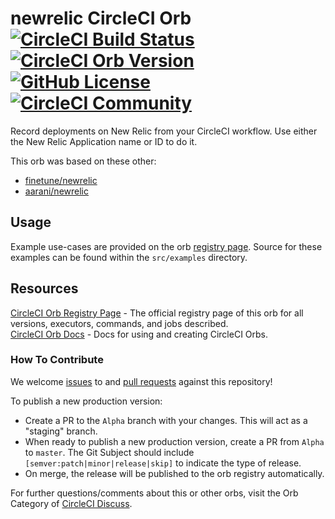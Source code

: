 # newrelic CircleCI Orb [![CircleCI Build Status](https://circleci.com/gh/moraesdam/circleci-newrelic.svg?style=shield "CircleCI Build Status")](https://circleci.com/gh/moraesdam/circleci-newrelic) [![CircleCI Orb Version](https://img.shields.io/badge/endpoint.svg?url=https://badges.circleci.io/orb/moraesdam/newrelic)](https://circleci.com/orbs/registry/orb/moraesdam/newrelic) [![GitHub License](https://img.shields.io/badge/license-MIT-lightgrey.svg)](https://raw.githubusercontent.com/moraesdam/circleci-newrelic/master/LICENSE) [![CircleCI Community](https://img.shields.io/badge/community-CircleCI%20Discuss-343434.svg)](https://discuss.circleci.com/c/ecosystem/orbs)

Record deployments on New Relic from your CircleCI workflow.
Use either the New Relic Application name or ID to do it.

This orb was based on these other:
* [finetune/newrelic](https://circleci.com/orbs/registry/orb/finetune/newrelic)
* [aarani/newrelic](https://circleci.com/orbs/registry/orb/aanari/newrelic)


## Usage

Example use-cases are provided on the orb [registry page](https://circleci.com/orbs/registry/orb/moraesdam/newrelic#usage-examples). Source for these examples can be found within the `src/examples` directory.


## Resources

[CircleCI Orb Registry Page](https://circleci.com/orbs/registry/orb/moraesdam/newrelic) - The official registry page of this orb for all versions, executors, commands, and jobs described.  
[CircleCI Orb Docs](https://circleci.com/docs/2.0/orb-intro/#section=configuration) - Docs for using and creating CircleCI Orbs.  

### How To Contribute

We welcome [issues](https://github.com/moraesdam/circleci-newrelic/issues) to and [pull requests](https://github.com/moraesdam/circleci-newrelic/pulls) against this repository!

To publish a new production version:
* Create a PR to the `Alpha` branch with your changes. This will act as a "staging" branch.
* When ready to publish a new production version, create a PR from `Alpha` to `master`. The Git Subject should include `[semver:patch|minor|release|skip]` to indicate the type of release.
* On merge, the release will be published to the orb registry automatically.

For further questions/comments about this or other orbs, visit the Orb Category of [CircleCI Discuss](https://discuss.circleci.com/c/orbs).
